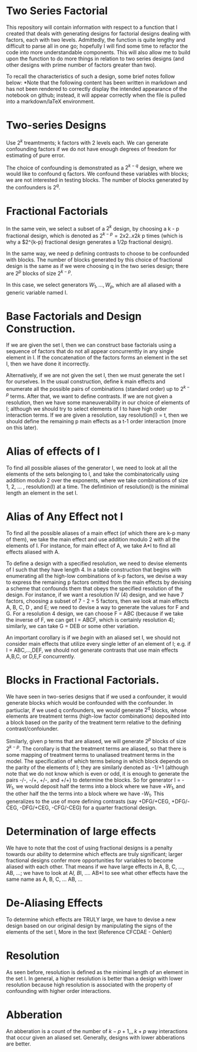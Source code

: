 # Two Series Factorial

This repository will contain information with respect to a function that I created that deals with generating designs for factorial designs dealing with factors, each with two levels. Admittedly, the function is quite lengthy and difficult to parse all in one go; hopefully I will find some time to refactor the code into more understandable components. This will also allow me to build upon the function to do more things in relation to two series designs (and other designs with prime number of factors greater than two). 

To recall the characteristics of such a design, some brief notes follow below:
*Note that the following content has been written in markdown and has not been rendered to correctly display the intended appearance of the notebook on github; instead, it will appear correctly when the file is pulled into a markdown/laTeX environment.

# Two-series Designs

Use $2^k$ treamtments; k factors with 2 levels each. We can generate confounding factors if we do not have enough degrees of freedom for estimating of pure error.

The choice of confounding is demonstrated as a $2^{k-q}$ design, where we would like to confound q factors. We confound these variables with blocks; we are not interested in testing blocks. The number of blocks generated by the confounders is $2^q$. 

# Fractional Factorials

In the same vein, we select a subset of a $2^k$ design, by choosing a k - p fractional design, which is denoted as $2^{k-p} = 2x2..x2 k$ p times (which is why a $2^{k-p} fractional design generates a 1/2p fractional design).

In the same way, we need p defining contrasts to choose to be confounded with blocks. The number of blocks generated by this choice of fractional design is the same as if we were choosing q in the two series design; there are $2^p$ blocks of size $2^{k-p}$.

In this case, we select generators $W_1,...,W_p$, which are all aliased with a generic variable named I. 

# Base Factorials and Design Construction.

If we are given the set I, then we can construct base factorials using a sequence of factors that do not all appear concurrenttly in any single element in I. If the concatenation of the factors forms an element in the set I, then we have done it incorrectly.

Alternatively, if we are not given the set I, then we must generate the set I for ourselves. In the usual construction, define k main effects and enumerate all the possible pairs of combinations (standard order) up to $2^{k-p}$ terms. After that, we want to define contrasts. If we are not given a resolution, then we have some maneuverability in our choice of elements of I; although we should try to select elements of I to have high order interaction terms. If we are given a resolution, say resolution(I) = t, then we should define the remaining p main effects as a t-1 order interaction (more on this later).

# Alias of effects of I

To find all possible aliases of the generator I, we need to look at all the elements of the sets belonging to I, and take the combinatorically using addition modulo 2 over the exponents, where we take combinations of size 1, 2, ... , resolution(I) at a time. The defintinion of resolution(I) is the minimal length an element in the set I.

# Alias of Any Effect not I

To find all the possible aliases of a main effect (of which there are k-p many of them), we take the main effect and use addition modulo 2 with all the elements of I. For instance, for main effect of A, we take A*I to find all effects aliased with A.

To define a design with a specified resolution, we need to devise elements of I such that they have length 4. In a table construction that begins with enumerating all the high-low combinations of k-p factors, we devise a way to express the remaining p factors omitted from the main effects by devising a scheme that confounds them that obeys the specified resolution of the design. For instance, if we want a resolution IV (4) design, and we have 7 factors, choosing a subset of 7 - 2 = 5 factors, then we look at main effects A, B, C, D , and E; we need to devise a way to generate the values for F and G. For a resolution 4 design, we can choose F = ABC (because if we take the inverse of F, we can get I = ABCF, which is certainly resolution 4); similarly, we can take G = DEB or some other variation.

An important corollary is if we $begin$ with an aliased set I, we should not consider main effects that utilize every single letter of an element of I; e.g. if I = ABC,...,DEF, we should not generate contrasts that use main effects A,B,C, or D,E,F concurrently.

# Blocks in Fractional Factorials.

We have seen in two-series designs that if we used a confounder, it would generate blocks which would be confounded with the confounder. In partiuclar, if we used q confounders, we would generate $2^q$ blocks, whose elements are treatment terms (high-low factor combinations) deposited into a block based on the parity of the treatment term relative to the defining contrast/confoiunder.

Similarly, given p terms that are aliased, we will generate $2^p$ blocks of size $2^{k-p}$. The corollary is that the treatment terms are aliased, so that there is some mapping of treatment terms to unaliased treatment terms in the model. The specification of which terms belong in which block depends on the parity of the elements of I; they are similarly denoted as -1/+1 (although note that we do not know which is even or odd, it is enough to generate the pairs -/-, -/+, +/-, and +/+) to determine the blocks. So for generator I = -$W_1$, we would deposit half the terms into a block where we have +$W_1$, and the other half the the terms into a block where we have -$W_1$. This generalizes to the use of more defining contrasts (say +DFG/+CEG, +DFG/-CEG, -DFG/+CEG, -CFG/-CEG) for a quarter fractional design.

# Determination of large effects

We have to note that the cost of using fractional designs is a penalty towards our ability to determine which effects are truly significant; larger fractional designs confer more opportunities for variables to become aliased with each other. That means if we have large effects in A, B, C, ..., AB, ...; we have to look at A*I, B*I, .... AB*I to see what other effects have the same name as A, B, C, ... AB, ... 

# De-Aliasing Effects

To determine which effects are TRULY large, we have to devise a new design based on our original design by manipulating the signs of the elements of the set I, More in the text (Reference CFCDAE - Oehlert)

# Resolution
As seen before, resolution is defined as the minimal length of an element in the set I. In general, a higher resolution is better than a design with lower resolution because high resolution is associated with the property of confounding with higher order interactions.

# Abberation
An abberation is a count of the number of $k-p+1 ,,, k+p$ way interactions that occur given an aliased set. Generally, designs with lower abberations are better.

